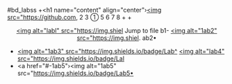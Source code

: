 #bd_labss
+<h1 name="content" align="center"›<a href=""><img src="https://github.com,
2
3
①
5
6
7
8
+
+<p align="center">
<a href="#-1ab1"><img alt="labl" src="https://img.shiel Jump to file
b1-
<a href="#-1ab2"><img alt="1ab2" src="https://img.shiel.
ab2•
+ <a href="#-1ab3"><img alt="1ab3" src="https://img.shields.io/badge/Lab^
<a href="#-1ab4"><img alt="lab4" src="https://img.shields.io/badge/Lal
+ <a href="#-1ab5"›<img alt="1ab5" src="https://img.shields.io/badge/Lab5•

